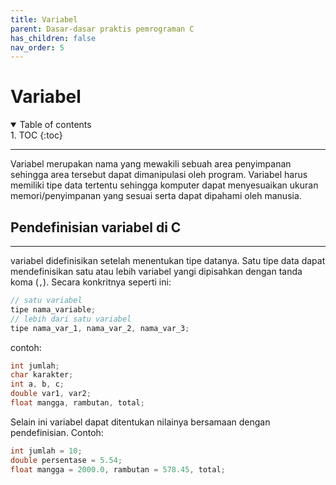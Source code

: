 ```yaml
---
title: Variabel
parent: Dasar-dasar praktis pemrograman C
has_children: false
nav_order: 5
---
```


# Variabel

<details open markdown="block">
<summary>
Table of contents
</summary>
1. TOC
{:toc}
</details>

---
Variabel merupakan nama yang mewakili sebuah area penyimpanan sehingga area tersebut dapat dimanipulasi oleh program. Variabel harus memiliki tipe data tertentu sehingga komputer dapat menyesuaikan ukuran memori/penyimpanan yang sesuai serta dapat dipahami oleh manusia.

## Pendefinisian variabel di C
---
variabel didefinisikan setelah menentukan tipe datanya. Satu tipe data dapat mendefinisikan satu atau lebih variabel yangi dipisahkan dengan tanda koma (`,`). Secara konkritnya seperti ini:

```c++
// satu variabel
tipe nama_variable;
// lebih dari satu variabel
tipe nama_var_1, nama_var_2, nama_var_3;
```

contoh:

```c++
int jumlah;
char karakter;
int a, b, c;
double var1, var2;
float mangga, rambutan, total;
```

Selain ini variabel dapat ditentukan nilainya bersamaan dengan pendefinisian. Contoh:

```c++
int jumlah = 10;
double persentase = 5.54;
float mangga = 2000.0, rambutan = 578.45, total;
```

